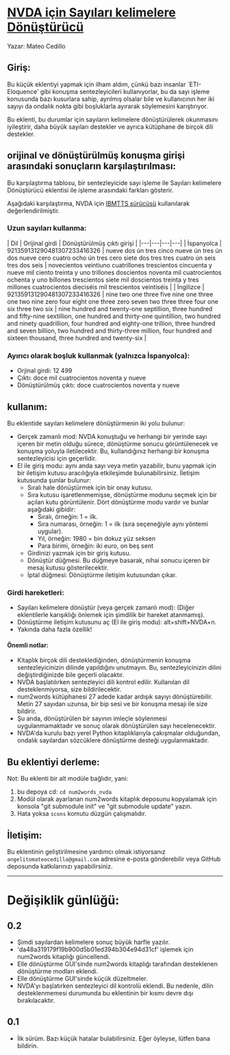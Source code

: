 # [NVDA için Sayıları kelimelere Dönüştürücü](https://github.com/savoirfairelinux/num2words)

Yazar: Mateo Cedillo

## Giriş:

Bu küçük eklentiyi yapmak için ilham aldım, çünkü bazı insanlar `ETI-Eloquence' gibi konuşma sentezleyicileri kullanıyorlar, bu da sayı işleme konusunda bazı kusurlara sahip, ayrılmış olsalar bile ve kullanıcının her iki sayıyı da ondalık nokta gibi boşluklarla ayırarak söylemesini karıştırıyor.  

Bu eklenti, bu durumlar için sayıların kelimelere dönüştürülerek okunmasını iyileştirir, daha büyük sayıları destekler ve ayrıca kütüphane de birçok dili destekler.

## orijinal ve dönüştürülmüş konuşma girişi arasındaki sonuçların karşılaştırılması:

Bu karşılaştırma tablosu, bir sentezleyicide sayı işleme ile Sayıları kelimelere Dönüştürücü eklentisi ile işleme arasındaki farkları gösterir.

Aşağıdaki karşılaştırma, NVDA için [IBMTTS sürücüsü](https://github.com/davidacm/NVDA-IBMTTS-Driver) kullanılarak değerlendirilmiştir.


### Uzun sayıları kullanma:

| Dil | Orijinal girdi | Dönüştürülmüş çıktı girişi |
|---|---|---|---|
| İspanyolca | 921359131290481307233416326 | nueve dos ún tres cinco nueve ún tres ún dos nueve cero cuatro ocho ún tres cero siete dos tres tres cuatro ún seis tres dos seis | novecientos veintiuno cuatrillones trescientos cincuenta y nueve mil ciento treinta y uno trillones doscientos noventa mil cuatrocientos ochenta y uno billones trescientos siete mil doscientos treinta y tres millones cuatrocientos dieciséis mil trescientos veintiséis |
| İngilizce | 921359131290481307233416326 | nine two one three five nine one three one two nine zero four eight one three zero seven two three three four one six three two six | nine hundred and twenty-one septillion, three hundred and fifty-nine sextillion, one hundred and thirty-one quintillion, two hundred and ninety quadrillion, four hundred and eighty-one trillion, three hundred and seven billion, two hundred and thirty-three million, four hundred and sixteen thousand, three hundred and twenty-six |

### Ayırıcı olarak boşluk kullanmak (yalnızca İspanyolca):

* Orjinal girdi: 12 499
* Çıktı: doce mil cuatrocientos noventa y nueve
*  Dönüştürülmüş çıktı: doce cuatrocientos noventa y nueve

## kullanım:

Bu eklentide sayıları kelimelere dönüştürmenin iki yolu bulunur:

* Gerçek zamanlı mod: NVDA konuştuğu ve herhangi bir yerinde sayı içeren bir metin olduğu sürece, dönüştürme sonucu görüntülenecek ve konuşma yoluyla iletilecektir. Bu, kullandığınız herhangi bir konuşma sentezleyicisi için geçerlidir.
* El ile giriş modu: aynı anda sayı veya metin yazabilir, bunu yapmak için bir iletişim kutusu aracılığıyla etkileşimde bulunabilirsiniz. İletişim kutusunda şunlar bulunur:
	* Sıralı hale dönüştürmek için bir onay kutusu.
	* Sıra kutusu işaretlenmemişse, dönüştürme modunu seçmek için bir açılan kutu görüntülenir. Dört dönüştürme modu vardır ve bunlar aşağıdaki gibidir:
		* Sıralı, örneğin: 1 = ilk.
		* Sıra numarası, örneğin: 1 = ilk (sıra seçeneğiyle aynı yöntemi uygular).
		* Yıl, örneğin: 1980 = bin dokuz yüz seksen
		* Para birimi, örneğin: iki euro, on beş sent
	* Girdinizi yazmak için bir giriş kutusu.
	* Dönüştür düğmesi. Bu düğmeye basarak, nihai sonucu içeren bir mesaj kutusu gösterilecektir.
	* İptal düğmesi: Dönüştürme iletişim kutusundan çıkar.

### Girdi hareketleri:

* Sayıları kelimelere dönüştür (veya gerçek zamanlı mod): (Diğer eklentilerle karışıklığı önlemek için şimdilik bir hareket atanmamış).
* Dönüştürme iletişim kutusunu aç (El ile giriş modu): alt+shift+NVDA+n.
* Yakında daha fazla özellik!

#### Önemli notlar:

* Kitaplık birçok dili desteklediğinden, dönüştürmenin konuşma sentezleyicinizin dilinde yapıldığını unutmayın. Bu, sentezleyicinizin dilini değiştirdiğinizde bile geçerli olacaktır.
* NVDA başlatılırken sentezleyici dili kontrol edilir. Kullanılan dil desteklenmiyorsa, size bildirilecektir.
* num2words kütüphanesi 27 adede kadar ardışık sayıyı dönüştürebilir. Metin 27 sayıdan uzunsa, bir bip sesi ve bir konuşma mesajı ile size bildirir.
* Şu anda, dönüştürülen bir sayının imleçle söylenmesi uygulanmamaktadır ve sonuç olarak dönüştürülen sayı hecelenecektir.
* NVDA'da kurulu bazı yerel Python kitaplıklarıyla çakışmalar olduğundan, ondalık sayılardan sözcüklere dönüştürme desteği uygulanmaktadır.

## Bu eklentiyi derleme:

Not: Bu eklenti bir alt modüle bağlıdır, yani:

1. bu depoya cd: `cd num2words_nvda`
2. Modül olarak ayarlanan num2words kitaplık deposunu kopyalamak için konsola "git submodule init" ve "git submodule update" yazın.
3. Hata yoksa `scons` komutu düzgün çalışmalıdır.

## İletişim:

Bu eklentinin geliştirilmesine yardımcı olmak istiyorsanız `angelitomateocedillo@gmail.com` adresine e-posta gönderebilir veya GitHub deposunda katkılarınızı yapabilirsiniz.

---

# Değişiklik günlüğü:

## 0.2

* Şimdi sayılardan kelimelere sonuç büyük harfle yazılır.
* 'da48a319179f19b900d5b01ed394b304e94d31cf' işlemek için num2words kitaplığı güncellendi.
* Elle dönüştürme GUI'sinde num2words kitaplığı tarafından desteklenen dönüştürme modları eklendi.
* Elle dönüştürme GUI'sinde küçük düzeltmeler.
* NVDA'yı başlatırken sentezleyici dil kontrolü eklendi. Bu nedenle, dilin desteklenmemesi durumunda bu eklentinin bir kısmı devre dışı bırakılacaktır.

## 0.1

* İlk sürüm. Bazı küçük hatalar bulabilirsiniz. Eğer öyleyse, lütfen bana bildirin.